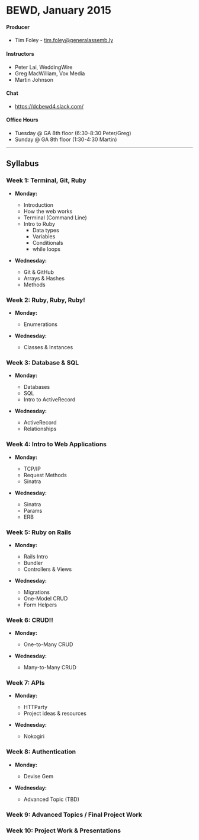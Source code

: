 # BEWD, January 2015

#### Producer
- Tim Foley - tim.foley@generalassemb.ly

#### Instructors
 - Peter Lai, WeddingWire
 - Greg MacWilliam, Vox Media
 - Martin Johnson

#### Chat
- https://dcbewd4.slack.com/

#### Office Hours
- Tuesday @ GA 8th floor (6:30-8:30 Peter/Greg)
- Sunday @ GA 8th floor (1:30-4:30 Martin)

---

## Syllabus

### Week 1: Terminal, Git, Ruby

- **Monday:**
  - Introduction
  - How the web works
  - Terminal (Command Line)
  - Intro to Ruby
    - Data types
    - Variables
    - Conditionals
    - while loops
  
- **Wednesday:**
  - Git & GitHub
  - Arrays & Hashes
  - Methods
  
### Week 2: Ruby, Ruby, Ruby!

- **Monday:**
  - Enumerations

- **Wednesday:**
  - Classes & Instances
  
### Week 3: Database & SQL

- **Monday:**
  - Databases
  - SQL
  - Intro to ActiveRecord

- **Wednesday:**
  - ActiveRecord
  - Relationships

### Week 4: Intro to Web Applications

- **Monday:**
  - TCP/IP
  - Request Methods
  - Sinatra

- **Wednesday:**
  - Sinatra
  - Params
  - ERB
  
### Week 5: Ruby on Rails

- **Monday:** 
  - Rails Intro
  - Bundler
  - Controllers & Views

- **Wednesday:**
  - Migrations
  - One-Model CRUD
  - Form Helpers

### Week 6: CRUD!!

- **Monday:**
  - One-to-Many CRUD

- **Wednesday:**
  - Many-to-Many CRUD

### Week 7: APIs

- **Monday:**
  - HTTParty
  - Project ideas & resources
 
- **Wednesday:**
  - Nokogiri

### Week 8: Authentication

- **Monday:**
  - Devise Gem
 
- **Wednesday:**
  - Advanced Topic (TBD)

### Week 9: Advanced Topics / Final Project Work

### Week 10: Project Work & Presentations
